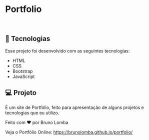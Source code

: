 # Portfolio
<br>

## 🚀 Tecnologias

Esse projeto foi desenvolvido com as seguintes tecnologias:

- HTML
- CSS
- Bootstrap
- JavaScript

## 💻 Projeto

É um site de Portfólio, feito para apresentação de alguns projetos e tecnologias que eu utilizo.

Feito com ♥ por Bruno Lomba

Veja o Portfólio Online: https://brunolomba.github.io/portfolio/
